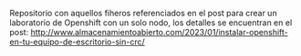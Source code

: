 Repositorio con aquellos fiheros referenciados en el post para crear un laboratorio de Openshift con un solo nodo, los detalles se encuentran en el post:
http://www.almacenamientoabierto.com/2023/01/instalar-openshift-en-tu-equipo-de-escritorio-sin-crc/

